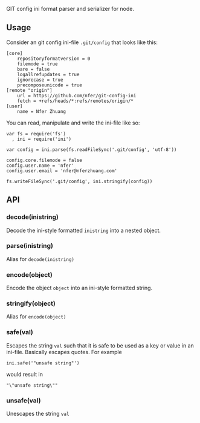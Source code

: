 GIT config ini format parser and serializer for node.

## Usage

Consider an git config ini-file `.git/config` that looks like this:

    [core]
        repositoryformatversion = 0
        filemode = true
        bare = false
        logallrefupdates = true
        ignorecase = true
        precomposeunicode = true
    [remote "origin"]
        url = https://github.com/nfer/git-config-ini
        fetch = +refs/heads/*:refs/remotes/origin/*
    [user]
        name = Nfer Zhuang

You can read, manipulate and write the ini-file like so:

    var fs = require('fs')
      , ini = require('ini')

    var config = ini.parse(fs.readFileSync('.git/config', 'utf-8'))

    config.core.filemode = false
    config.user.name = 'nfer'
    config.user.email = 'nfer@nferzhuang.com'

    fs.writeFileSync('.git/config', ini.stringify(config))


## API

### decode(inistring)

Decode the ini-style formatted `inistring` into a nested object.

### parse(inistring)

Alias for `decode(inistring)`

### encode(object)

Encode the object `object` into an ini-style formatted string.

### stringify(object)

Alias for `encode(object)`

### safe(val)

Escapes the string `val` such that it is safe to be used as a key or
value in an ini-file. Basically escapes quotes. For example

    ini.safe('"unsafe string"')

would result in

    "\"unsafe string\""

### unsafe(val)

Unescapes the string `val`
